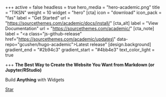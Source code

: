 +++
active = false
headless = true
hero_media = "hero-academic.png"
title = "TIKSN"
weight = 10
widget = "hero"
[cta]
icon = "download"
icon_pack = "fas"
label = "Get Started"
url = "https://sourcethemes.com/academic/docs/install/"
[cta_alt]
label = "View Documentation"
url = "https://sourcethemes.com/academic/"
[cta_note]
label = "<a class=\"js-github-release\" href=\"https://sourcethemes.com/academic/updates\" data-repo=\"gcushen/hugo-academic\">Latest release<!-- V --></a>"
[design.background]
gradient_end = "#2b94c3"
gradient_start = "#4bb4e3"
text_color_light = true

+++
**The Best Way to Create the Website You Want from Markdown (or Jupyter/RStudio)**

Build **Anything** with Widgets

<span style="text-shadow: none;"><a class="github-button" href="https://github.com/gcushen/hugo-academic" data-icon="octicon-star" data-size="large" data-show-count="true" aria-label="Star this on GitHub">Star</a><script async defer src="https://buttons.github.io/buttons.js"></script></span>